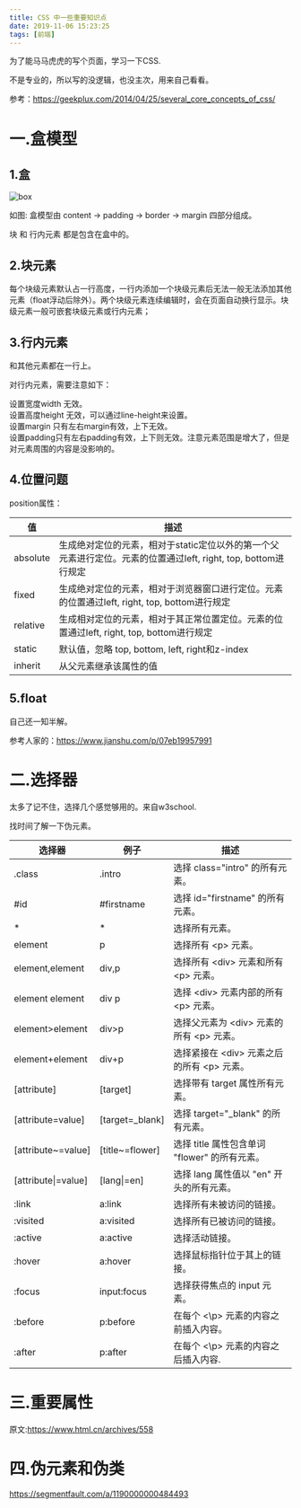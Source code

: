 ```yaml
---
title: CSS 中一些重要知识点
date: 2019-11-06 15:23:25
tags: [前端]
---
```


为了能马马虎虎的写个页面，学习一下CSS.

不是专业的，所以写的没逻辑，也没主次，用来自己看看。

参考：https://geekplux.com/2014/04/25/several_core_concepts_of_css/

# 一.盒模型

## 1.盒

![box](http://67.216.218.49:8000/file/blogs/others/css-box-model.png)

如图: 盒模型由 content -> padding -> border -> margin 四部分组成。

块 和 行内元素 都是包含在盒中的。

## 2.块元素

每个块级元素默认占一行高度，一行内添加一个块级元素后无法一般无法添加其他元素（float浮动后除外）。两个块级元素连续编辑时，会在页面自动换行显示。块级元素一般可嵌套块级元素或行内元素；

## 3.行内元素

和其他元素都在一行上。

对行内元素，需要注意如下：<br>

设置宽度width 无效。<br>
设置高度height 无效，可以通过line-height来设置。<br>
设置margin 只有左右margin有效，上下无效。<br>
设置padding只有左右padding有效，上下则无效。注意元素范围是增大了，但是对元素周围的内容是没影响的。

## 4.位置问题

 position属性：

值	| 描述
--- | ---
absolute |	生成绝对定位的元素，相对于static定位以外的第一个父元素进行定位。元素的位置通过left, right, top, bottom进行规定
fixed	 | 生成绝对定位的元素，相对于浏览器窗口进行定位。元素的位置通过left, right, top, bottom进行规定
relative | 	生成相对定位的元素，相对于其正常位置定位。元素的位置通过left, right, top, bottom进行规定
static	| 默认值，忽略 top, bottom, left, right和z-index
inherit |	从父元素继承该属性的值

## 5.float

自己还一知半解。

参考人家的：https://www.jianshu.com/p/07eb19957991


# 二.选择器

太多了记不住，选择几个感觉够用的。来自w3school.

找时间了解一下伪元素。

选择器 | 例子 |  描述
--- | --- | ----
.class |	.intro	| 选择 class="intro" 的所有元素。
\#id	| \#firstname	| 选择 id="firstname" 的所有元素。
\*	| \*	| 选择所有元素。
element	| p	| 选择所有 \<p\> 元素。
element,element	| div,p	| 选择所有 \<div\> 元素和所有 \<p\> 元素。
element element	| div p	| 选择 \<div\> 元素内部的所有 \<p\> 元素。
element>element	| div>p	| 选择父元素为 \<div\> 元素的所有 \<p\> 元素。
element+element	| div+p	| 选择紧接在 \<div\> 元素之后的所有 \<p\> 元素。
[attribute]	| [target]	| 选择带有 target 属性所有元素。
[attribute=value]	| [target=\_blank] |	选择 target="\_blank" 的所有元素。
[attribute~=value]	| [title~=flower]	| 选择 title 属性包含单词 "flower" 的所有元素。
[attribute\|=value] |	[lang\|=en]	| 选择 lang 属性值以 "en" 开头的所有元素。
:link	 | a:link	| 选择所有未被访问的链接。
:visited	| a:visited	| 选择所有已被访问的链接。
:active	| a:active	| 选择活动链接。
:hover	| a:hover	| 选择鼠标指针位于其上的链接。
:focus	| input:focus	| 选择获得焦点的 input 元素。
:before	| p:before	| 在每个 <\p\> 元素的内容之前插入内容。
:after	| p:after	| 在每个 <\p\> 元素的内容之后插入内容.

# 三.重要属性

原文:https://www.html.cn/archives/558



# 四.伪元素和伪类

https://segmentfault.com/a/1190000000484493
